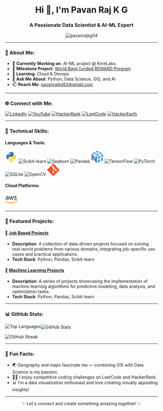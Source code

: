 <h1 align="center">Hi 👋, I'm Pavan Raj K G</h1>
<h3 align="center">A Passionate Data Scientist & AI-ML Expert</h3>

<p align="center">
  <img src="https://komarev.com/ghpvc/?username=pavanrajkg04&label=Profile%20Views&color=0e75b6&style=flat" alt="pavanrajkg04" />
</p>

---

### 🌟 About Me:
- 🔭 **Currently Working on**: AI-ML project @ KineLabs  
- 🔭 **Milestone Project**: [World Bank funded REWARD Program](https://www.sujala3lri.karnataka.gov.in/)  
- 🌱 **Learning**: Cloud & Devops 
- 💬 **Ask Me About**: Python, Data Science, GIS, and AI  
- 📫 **Reach Me**: pavanrajkg92@gmail.com  

---

### 🌐 Connect with Me:
<p align="left">
  <a href="https://linkedin.com/in/pavanrajkg/" target="_blank"><img src="https://img.shields.io/badge/-LinkedIn-blue?style=for-the-badge&logo=linkedin&logoColor=white" alt="LinkedIn" /></a>
  <a href="https://www.youtube.com/@datachroniclesbypavan" target="_blank"><img src="https://img.shields.io/badge/-YouTube-red?style=for-the-badge&logo=youtube&logoColor=white" alt="YouTube" /></a>
  <a href="https://www.hackerrank.com/pavanrajkg" target="_blank"><img src="https://img.shields.io/badge/-HackerRank-2EC866?style=for-the-badge&logo=hackerrank&logoColor=white" alt="HackerRank" /></a>
  <a href="https://leetcode.com/u/pavanrajkg04/" target="_blank"><img src="https://img.shields.io/badge/-LeetCode-FFA116?style=for-the-badge&logo=leetcode&logoColor=black" alt="LeetCode" /></a>
  <a href="https://www.hackerearth.com/@nesarastudio0492/" target="_blank"><img src="https://img.shields.io/badge/-HackerEarth-323754?style=for-the-badge&logo=hackerearth&logoColor=white" alt="HackerEarth" /></a>
</p>

---

### 🚀 Technical Skills:
#### **Languages & Tools**:
<p>
  <img src="https://raw.githubusercontent.com/devicons/devicon/master/icons/python/python-original.svg" alt="Python" width="40" height="40"/> 
  <img src="https://upload.wikimedia.org/wikipedia/commons/0/05/Scikit_learn_logo_small.svg" alt="Scikit-learn" width="40" height="40"/> 
  <img src="https://seaborn.pydata.org/_images/logo-mark-lightbg.svg" alt="Seaborn" width="40" height="40"/> 
  <img src="https://cdn.worldvectorlogo.com/logos/pandas.svg" alt="Pandas" width="40" height="40"/> 
  <img src="https://raw.githubusercontent.com/devicons/devicon/master/icons/numpy/numpy-original.svg" alt="NumPy" width="40" height="40"/> 
  <img src="https://www.vectorlogo.zone/logos/tensorflow/tensorflow-icon.svg" alt="TensorFlow" width="40" height="40"/> 
  <img src="https://www.vectorlogo.zone/logos/pytorch/pytorch-icon.svg" alt="PyTorch" width="40" height="40"/> 
  <img src="https://www.vectorlogo.zone/logos/sqlite/sqlite-icon.svg" alt="SQLite" width="40" height="40"/> 
  <img src="https://upload.wikimedia.org/wikipedia/commons/3/32/OpenCV_Logo_with_text_svg_version.svg" alt="OpenCV" width="40" height="40"/>
  <img src="https://raw.githubusercontent.com/devicons/devicon/master/icons/git/git-original.svg" alt="Git" width="40" height="40"/>
</p>

#### **Cloud Platforms**:
<p>
  <img src="https://raw.githubusercontent.com/devicons/devicon/master/icons/amazonwebservices/amazonwebservices-original-wordmark.svg" alt="AWS" width="40" height="40"/>
</p>

---

### 📂 Featured Projects:
#### 🌟 **[Job Based Projects](https://github.com/pavanrajkg04/Job_based_projects)**  
- **Description**: A collection of data-driven projects focused on solving real-world problems from various domains, integrating job-specific use cases and practical applications.  
- **Tech Stack**: Python, Pandas, Scikit-learn  

#### 🌟 **[Machine Learning Projects](https://github.com/pavanrajkg04/Machine_Learning_projects)**  
- **Description**: A series of projects showcasing the implementation of machine learning algorithms for predictive modeling, data analysis, and optimization tasks.  
- **Tech Stack**: Python, Pandas, Scikit-learn  

---

### 📊 GitHub Stats:
<p>
  <img align="left" src="https://github-readme-stats.vercel.app/api/top-langs?username=pavanrajkg04&show_icons=true&locale=en&layout=compact&theme=radical" alt="Top Languages" />
</p>
<p>
  <img align="center" src="https://github-readme-stats.vercel.app/api?username=pavanrajkg04&show_icons=true&locale=en&theme=radical" alt="GitHub Stats" />
</p>
<p>
  <img align="center" src="https://github-readme-streak-stats.herokuapp.com/?user=pavanrajkg04&theme=radical" alt="GitHub Streak" />
</p>

---

### 🎯 Fun Facts:
- 🌏 Geography and maps fascinate me — combining GIS with Data Science is my passion.  
- 🧑‍💻 I enjoy competitive coding challenges on LeetCode and HackerRank.  
- 📊 I’m a data visualization enthusiast and love creating visually appealing insights!  

---

<p align="center">✨ Let's connect and create something amazing together! ✨</p>

